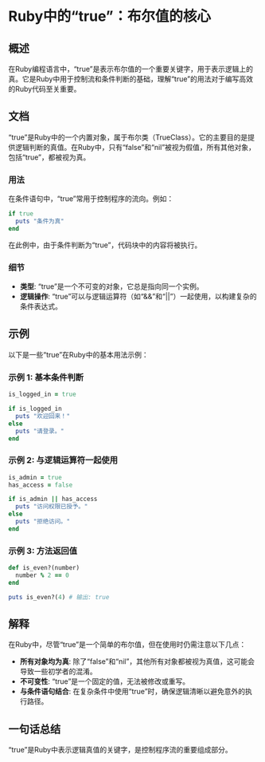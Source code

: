 <!--
Meta Description: # Ruby中的“true”：布尔值的核心 ## 概述 在Ruby编程语言中，“true”是表示布尔值的一个重要关键字，用于表示逻辑上的真。它是Ruby中用于控制流和条件判断的基础，理解“true”的用法对于编写高效的Ruby代码至关重要。 ## 文档 “true”是Ruby中的一个内置对象，属于布...
Meta Keywords: true, puts, ruby, end, false
-->

# Ruby中的“true”：布尔值的核心

## 概述
在Ruby编程语言中，“true”是表示布尔值的一个重要关键字，用于表示逻辑上的真。它是Ruby中用于控制流和条件判断的基础，理解“true”的用法对于编写高效的Ruby代码至关重要。

## 文档
“true”是Ruby中的一个内置对象，属于布尔类（TrueClass）。它的主要目的是提供逻辑判断的真值。在Ruby中，只有“false”和“nil”被视为假值，所有其他对象，包括“true”，都被视为真。

### 用法
在条件语句中，“true”常用于控制程序的流向。例如：
```ruby
if true
  puts "条件为真"
end
```
在此例中，由于条件判断为“true”，代码块中的内容将被执行。

### 细节
- **类型**: “true”是一个不可变的对象，它总是指向同一个实例。
- **逻辑操作**: “true”可以与逻辑运算符（如“&&”和“||”）一起使用，以构建复杂的条件表达式。

## 示例
以下是一些“true”在Ruby中的基本用法示例：

### 示例 1: 基本条件判断
```ruby
is_logged_in = true

if is_logged_in
  puts "欢迎回来！"
else
  puts "请登录。"
end
```

### 示例 2: 与逻辑运算符一起使用
```ruby
is_admin = true
has_access = false

if is_admin || has_access
  puts "访问权限已授予。"
else
  puts "拒绝访问。"
end
```

### 示例 3: 方法返回值
```ruby
def is_even?(number)
  number % 2 == 0
end

puts is_even?(4) # 输出: true
```

## 解释
在Ruby中，尽管“true”是一个简单的布尔值，但在使用时仍需注意以下几点：
- **所有对象均为真**: 除了“false”和“nil”，其他所有对象都被视为真值，这可能会导致一些初学者的混淆。
- **不可变性**: “true”是一个固定的值，无法被修改或重写。
- **与条件语句结合**: 在复杂条件中使用“true”时，确保逻辑清晰以避免意外的执行路径。

## 一句话总结
“true”是Ruby中表示逻辑真值的关键字，是控制程序流的重要组成部分。